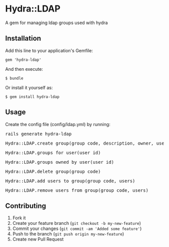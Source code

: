 # Hydra::LDAP

A gem for managing ldap groups used with hydra

## Installation

Add this line to your application's Gemfile:

    gem 'hydra-ldap'

And then execute:

    $ bundle

Or install it yourself as:

    $ gem install hydra-ldap

## Usage

Create the config file (config/ldap.yml) by running:

<pre>rails generate hydra-ldap</pre>


<pre>Hydra::LDAP.create_group(group_code, description, owner, users)</pre>
<pre>Hydra::LDAP.groups_for_user(user_id)</pre>
<pre>Hydra::LDAP.groups_owned_by_user(user_id)</pre>
<pre>Hydra::LDAP.delete_group(group_code)</pre>
<pre>Hydra::LDAP.add_users_to_group(group_code, users)</pre>
<pre>Hydra::LDAP.remove_users_from_group(group_code, users)</pre>

## Contributing

1. Fork it
2. Create your feature branch (`git checkout -b my-new-feature`)
3. Commit your changes (`git commit -am 'Added some feature'`)
4. Push to the branch (`git push origin my-new-feature`)
5. Create new Pull Request
